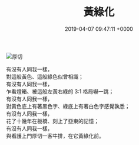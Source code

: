 ﻿---
layout: post
title: 黃綠化
date: 2019-04-07 09:47:11 +0000
category: 誌
tags: [看護]
---

![厚切](/blog/assets/images/2019/steak.jpg "厚切牛排")

<!--more-->


有沒有人同我一樣，<br />
對這般黃色、這般綠色似曾相識；<br />
有沒有人同我一樣，<br />
乍看燈箱、被這般左黃右綠的 3:1 格局嚇一跳；<br />
有沒有人同我一樣，<br />
對黃色底上有著黑色字、綠底上有著白色字感覺孰悉；<br />
有沒有人同我一樣，<br />
花了十幾年在板橋、刻上了亞東的記憶；<br />
有沒有人同我一樣，<br />
與看護上門厚切一客牛排，在它黃綠化前。